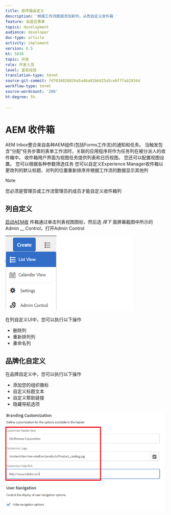 ```yaml
---
title: 收件箱自定义
description: '根据工作流数据添加新列，从而自定义收件箱 '
feature: 自适应表单
topics: development
audience: developer
doc-type: article
activity: implement
version: 6.5
kt: 5830
topic: 开发
role: 开发人员
level: 富有经验
translation-type: tm+mt
source-git-commit: 7d7034026826a5a46a91b6425a5cebfffab2934d
workflow-type: tm+mt
source-wordcount: '206'
ht-degree: 5%

---
```


# AEM 收件箱

AEM Inbox整合来自各种AEM组件(包括Forms工作流)的通知和任务。 当触发包含“分配”任务步骤的表单工作流时，关联的应用程序将作为任务列在被分派人的收件箱中。
收件箱用户界面为视图任务提供列表和日历视图。 您还可以配置视图设置。 您可以根据各种参数筛选任务
您可以自定义Experience Manager收件箱以更改列的默认标题、对列的位置重新排序并根据工作流的数据显示其他列


>[!NOTE]
>
>您必须是管理员或工作流管理员的成员才能自定义收件箱列

## 列自定义

[启动AEM收](http://localhost:4502/aem/inbox)
件箱通过单击列表视图图标，然后选 _择下_ 面屏幕截图中所示的Admin  __ Control，打开Admin Control

![管理控制](assets/open-customization.png)

在列自定义UI中，您可以执行以下操作

* 删除列
* 重新排列列
* 重命名列

## 品牌化自定义

在品牌自定义中，您可以执行以下操作

* 添加您的组织徽标
* 自定义标题文本
* 自定义帮助链接
* 隐藏导航选项

![收件箱 — 品牌](assets/branding-customization.PNG)
